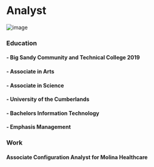 # Analyst
![image](https://github.com/lisajusticehall/lisajusticehall.github.io/assets/146501861/9162ce83-7ece-42bf-8f7e-2df23626cf75)


### Education
#### - Big Sandy Community and Technical College 2019
 #### - Associate in Arts
 #### - Associate in Science

#### - University of the Cumberlands
 #### - Bachelors Information Technology
 #### - Emphasis Management

### Work
 #### Associate Configuration Analyst for Molina Healthcare
